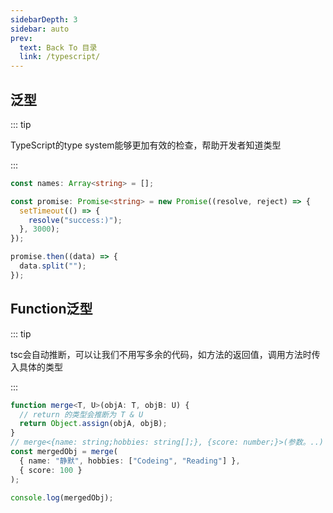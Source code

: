 ```yaml
---
sidebarDepth: 3
sidebar: auto
prev:
  text: Back To 目录
  link: /typescript/
---
```




## 泛型

::: tip

TypeScript的type system能够更加有效的检查，帮助开发者知道类型

:::

```typescript {1,3}
const names: Array<string> = [];

const promise: Promise<string> = new Promise((resolve, reject) => {
  setTimeout(() => {
    resolve("success:)");
  }, 3000);
});

promise.then((data) => {
  data.split("");
});

```



## Function泛型

::: tip

tsc会自动推断，可以让我们不用写多余的代码，如方法的返回值，调用方法时传入具体的类型

:::

```typescript {1}
function merge<T, U>(objA: T, objB: U) {
  // return 的类型会推断为 T & U
  return Object.assign(objA, objB);
}
// merge<{name: string;hobbies: string[];}, {score: number;}>(参数。..)
const mergedObj = merge(
  { name: "静默", hobbies: ["Codeing", "Reading"] },
  { score: 100 }
);

console.log(mergedObj);
```

